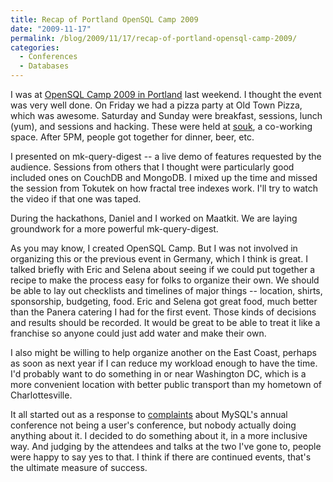 ```yaml
---
title: Recap of Portland OpenSQL Camp 2009
date: "2009-11-17"
permalink: /blog/2009/11/17/recap-of-portland-opensql-camp-2009/
categories:
  - Conferences
  - Databases
---
```

I was at [OpenSQL Camp 2009 in Portland][1] last weekend. I thought the event was very well done. On Friday we had a pizza party at Old Town Pizza, which was awesome. Saturday and Sunday were breakfast, sessions, lunch (yum), and sessions and hacking. These were held at [souk][2], a co-working space. After 5PM, people got together for dinner, beer, etc.

I presented on mk-query-digest -- a live demo of features requested by the audience. Sessions from others that I thought were particularly good included ones on CouchDB and MongoDB. I mixed up the time and missed the session from Tokutek on how fractal tree indexes work. I'll try to watch the video if that one was taped.

During the hackathons, Daniel and I worked on Maatkit. We are laying groundwork for a more powerful mk-query-digest.

As you may know, I created OpenSQL Camp. But I was not involved in organizing this or the previous event in Germany, which I think is great. I talked briefly with Eric and Selena about seeing if we could put together a recipe to make the process easy for folks to organize their own. We should be able to lay out checklists and timelines of major things -- location, shirts, sponsorship, budgeting, food. Eric and Selena got great food, much better than the Panera catering I had for the first event. Those kinds of decisions and results should be recorded. It would be great to be able to treat it like a franchise so anyone could just add water and make their own.

I also might be willing to help organize another on the East Coast, perhaps as soon as next year if I can reduce my workload enough to have the time. I'd probably want to do something in or near Washington DC, which is a more convenient location with better public transport than my hometown of Charlottesville.

It all started out as a response to [complaints][3] about MySQL's annual conference not being a user's conference, but nobody actually doing anything about it. I decided to do something about it, in a more inclusive way. And judging by the attendees and talks at the two I've gone to, people were happy to say yes to that. I think if there are continued events, that's the ultimate measure of success.

 [1]: http://opensqlcamp.org/Events/Portland2009/
 [2]: http://www.soukllc.com/
 [3]: http://groups.google.com/group/oursql-conference
